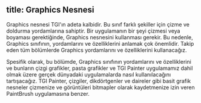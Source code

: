 title: Graphics Nesnesi
---
Graphics nesnesi TGI'ın adeta kalbidir. Bu sınıf farklı şekiller için çizme ve doldurma yordamlarına sahiptir. Bir uygulamanın bir şeyi çizmesi veya boyaması gerektiğinde, Graphics nesnesini kullanması gerekir. Bu nedenle, Graphics sınıfının, yordamlarını ve özelliklerini anlamak çok önemlidir. Takip eden tüm bölümlerde Graphics yordamlarını ve özelliklerini kullanacağız.

Spesifik olarak, bu bölümde, Graphics sınıfının yordamlarını ve özelliklerini ve bunların çizgi grafikler, pasta grafikler ve TGI Painter uygulamamız dahil olmak üzere gerçek dünyadaki uygulamalarda nasıl kullanılacağını tartışacağız. TGI Painter, çizgiler, dikdörtgenler ve daireler gibi basit grafik nesneler çizmenize ve görüntüleri bitmapler olarak kaydetmenize izin veren PaintBrush uygulamasına benzer.